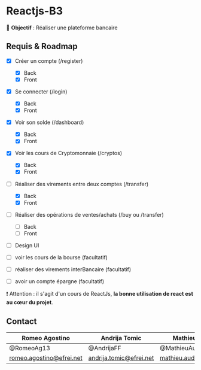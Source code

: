 # Reactjs-B3

🎯 **Objectif** : Réaliser une plateforme bancaire

## Requis & Roadmap
* [x] Créer un compte (/register)
  * [x] Back
  * [x] Front
* [x] Se connecter (/login)
  * [x] Back
  * [x] Front
* [x] Voir son solde (/dashboard)
  * [x] Back
  * [x] Front
* [x] Voir les cours de Cryptomonnaie (/cryptos)
  * [x] Back
  * [x] Front
* [ ] Réaliser des virements entre deux comptes (/transfer)
  * [x] Back
  * [x] Front
* [ ] Réaliser des opérations de ventes/achats (/buy ou /transfer)
  * [ ] Back
  * [ ] Front
* [ ] Design UI 


* [ ] voir les cours de la bourse (facultatif)
* [ ] réaliser des virements interBancaire (facultatif)
* [ ] avoir un compte épargne (facultatif) 


❗ Attention : il s'agit d'un cours de ReactJs, **la bonne utilisation de react est au cœur du projet**. 

## Contact
| Romeo Agostino | Andrija Tomic | Mathieu Audibert |
| -------------- | -------------- | -------------- |
| @RomeoAg13 | @AndrijaFF | @MathieuAudibert |
| romeo.agostino@efrei.net | andrija.tomic@efrei.net | mathieu.audibert@efrei.net |
